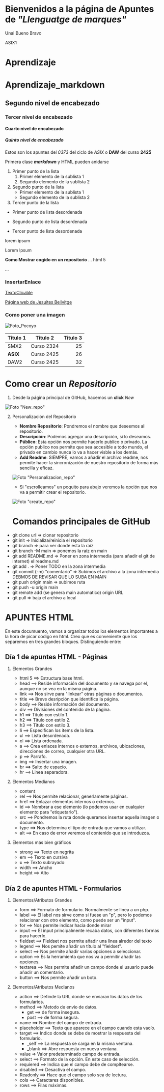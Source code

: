# Bienvenidos a la página de Apuntes de _"Llenguatge de marques"_

Unai Bueno Bravo

ASIX1

# Aprendizaje

# Aprendizaje_markdown
## Segundo nivel de encabezado
### Tercer nivel de encabezado
#### Cuarto nivel de encabezado
##### Quinto nivel de encabezado

Estos son los apuntes del *0373* del ciclo de _ASIX_ o **DAW** del curso __2425__

Primera clase **_markdown_** y HTML pueden anidarse

1. Primer punto de la lista
    1. Primer elemento de la sublista 1
    2. Segundo elemento de la sublista 2
2. Segundo punto de la lista
    * Primer elemento de la sublista 1
    * Segundo elemento de la sublista 2
3. Tercer punto de la lista

* Primer punto de lista desordenada
- Segundo punto de lista desordenada
+ Tercer punto de lista desordenada

lorem ipsum

Lorem Ipsum

**Como Mostrar cogido en un repositorio**
... html 5

...

### InsertarEnlace
[TextoClicable](https://unaibuenobravo.github.io/aprendizaje/ "Vuelta a la página")

[Página web de Jesuites Bellvitge](https://www.fje.edu/ca/jesuites-bellvitge "Titulo opcional")

### Como poner una imagen
![Foto_Pocoyo](https://github.com/UnaiBuenoBravo/aprendizaje/blob/main/img/pocoyo.jpeg "Foto_Pocoyo")

|Titulo 1 | Titulo 2 | Titulo 3 |
|----------| :----------: | ----------:|
|SMX2 | Curso 2324|25|
|**ASIX**|Curso 2425|26|
|DAW2|Curso 2425|32|

# Como crear un _Repositorio_

1. Desde la página principal de GitHub, hacemos un __click__ *New* 

![Foto "New_repo"](img/New_repo.png "New_repo")

2. Personalización del Repositorio
    + __Nombre Repositorio__: Pondremos el nombre que deseemos al repositorio.
    + __Descripción__: Podemos agregar una descripción, si lo deseamos.
    + __Público__: Esta opción nos permite hacerlo publico o privado. La opción publico nos permite que sea accesible a todo mundo, el privado en cambio nunca lo va a hacer visble a los demás. 
    + __Add Readme__: SIEMPRE, vamos a añadir el archivo readme, nos permite hacer la sincronización de nuestro repositorio de forma más sencilla y eficaz.

    ![Foto "Personalizacion_repo"](https://github.com/UnaiBuenoBravo/aprendizaje/blob/main/img/Personalizacion_repo.png "Personalizacion_repo")
    + Si "escrolleamos" un poquito para abajo veremos la opción que nos va a permitir crear el repositorio.
    
    ![Foto "create_repo"](https://github.com/UnaiBuenoBravo/aprendizaje/blob/main/img/create_repo.png "create_repo")

    # Comandos principales de GitHub

- git clone url => clonar repositorio
- git init => Inicializa/reinicia el repositorio
- git branch => para ver donde esta la raiz
- git branch -M main => ponemos la raiz en main
- git add README.md => Poner en zona intermedia (para añadir el git de internet) el readme.md
- git add . => Poner TODO en la zona intermedia
- git commit (-m) "comentario" => Subimos el archivo a la zona intermedia DEBMOS DE REVISAR QUE LO SUBA EN MAIN
- git push origin main => subimos ruta
- git push -u origin main
- git remote add (se genera main automatico) origin URL
- git pull => baja el archivo a local

[Creación apuntes HTML - 14/11/2024 18:19.]: #

# APUNTES HTML

En este documuento, vamos a organizar todos los elementos importantes a la hora de picar codigo en html.
Creo que es conveniente que los separemos en tres grandes bloques. 
Distinguiendo entre:

## Día 1 de apuntes HTML - Páginas

1. Elementos Grandes
    - html 5 ==> Estructura base html.
    - head ==> Reside información del documento y se navega por el, aunque no se vea en la misma página. 
    - link ==> Nos sirve para "linkear" otras páginas o documentos.
    - title ==> Breve desripción que identifica la página.
    - body ==> Reside información del documento.
    - div ==> Divisiones del contenido de la página.
    - h1 ==> Titulo con estilo 1.
    - h2 ==> Titulo con estilo 2.
    - h3 ==> Titulo con estilo 3.
    - li ==> Especifican los items de la lista.
    - ul ==> Lista desordenada.
    - ol ==> Lista ordenada.
    - a ==>  Crea enlaces internos o externos, archivos, ubicaciones, direcciones de correo, cualquier otra URL.
    - p ==> Parrafo.
    - img ==> Insertar una imagen.
    - br ==> Salto de espacio.
    - hr ==> Linea separadora. 
    

2. Elementos Medianos
    - content
    - rel ==> Nos permite relacionar, generlamente páginas. 
    - href ==> Enlazar elementos internos o externos.
    - id ==> Nombrar a ese elemento (lo podemos usar en cualquier elemento para "etiquetarlo").
    - src ==> Pondremos la ruta donde queramos insertar aquella imagen o documento. 
    - type ==> Nos determina el tipo de entrada que vamos a utilizar.
    - alt ==> En caso de error veremos el contenido que se introduzca.


3. Elementos más bien gráficos
    - strong ==> Texto en negrita
    - em ==> Texto en cursiva
    - u ==> Texto subrayado
    - width ==> Ancho
    - height ==> Alto

[Actualización apuntes HTML - 14/11/2024 19:03.]: #

## Día 2 de apuntes HTML - Formularios

1. Elementos/Atributos Grandes
    - form ==> Formato de formulario. Normalmente se linea a un php. 
    - label ==> El label nos sirve como si fuese un "p", pero lo podemos relacionar con otro elemento, como puede ser un "input".
     - for ==> Nos permite indicar hacia donde mirar
    - input ==> El input principalmente recaba datos, con diferentes formas para hacerlo. 
    - fieldset ==> Fieldset nos permite añadir una línea alredor del texto
    - legend ==> Nos pemite añadir un título al "fieldset". 
    - select ==> Nos permite añadir varias opciones a seleccionar. 
    - option ==> Es la herramienta que nos va a permitir añadir las opciones. 
    - textarea ==> Nos permite añadir un campo donde el usuario puede añadir un comentario. 
    - button ==> Nos permite añadir un boto. 

2. Elementos/Atributos Medianos
    - action ==> Definde la URL donde se enviaran los datos de los formularios.
    - method ==> Metodo de envio de datos.
        - get ==> de forma insegura.
        - post ==> de forma segura.
    - name ==> Nombre del campo de entrada. 
    - placeholder ==> Texto que aparece en el campo cuando esta vacío. 
    - target ==> Indico donde se debe de mostrar la respuesta del formulario.
        - _self ==> La respuesta se carga en la misma ventana.
        - _blank ==> Abre respuesta en nueva ventana.
    - value => Valor predeterminado campo de entrada.
    - select ==> Formato de la opción. En este caso de selección. 
    - requiered ==> Indica que el campo debe de compltearse. 
    - disabled ==> Desactiva el campo. 
    - Readonly ==> Hace que el campo solo sea de lectura. 
    - cols ==> Caractares disponibles.
    - rows ==> Filas máximas.
    